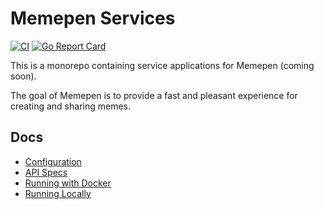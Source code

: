 # Memepen Services

[![CI](https://github.com/adammy/memepen-services/actions/workflows/ci.yml/badge.svg?event=push)](https://github.com/adammy/memepen-services/actions/workflows/ci.yml)
[![Go Report Card](https://goreportcard.com/badge/github.com/adammy/memepen-services)](https://goreportcard.com/report/github.com/adammy/memepen-services)

This is a monorepo containing service applications for Memepen (coming soon).

The goal of Memepen is to provide a fast and pleasant experience for creating and sharing memes.

## Docs

- [Configuration](docs/config.md)
- [API Specs](api/meme.yml)
- [Running with Docker](docs/docker.md)
- [Running Locally](docs/local.md)